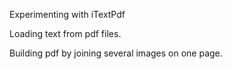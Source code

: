 Experimenting with iTextPdf

Loading text from pdf files. 

Building pdf by joining several images on one page.